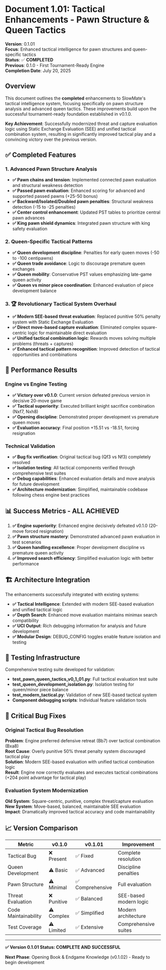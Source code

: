 # Document 1.01: Tactical Enhancements - Pawn Structure & Queen Tactics

**Version**: 0.1.01  
**Focus**: Enhanced tactical intelligence for pawn structures and queen-specific tactics  
**Status**: ✅ **COMPLETED**  
**Previous**: 0.1.0 - First Tournament-Ready Engine  
**Completion Date**: July 20, 2025

## Overview

This document outlines the **completed** enhancements to SlowMate's tactical intelligence system, focusing specifically on pawn structure analysis and advanced queen tactics. These improvements build upon the successful tournament-ready foundation established in v0.1.0.

**Key Achievement**: Successfully modernized threat and capture evaluation logic using Static Exchange Evaluation (SEE) and unified tactical combination system, resulting in significantly improved tactical play and a convincing victory over the previous version.

## ✅ Completed Features

### 1. Advanced Pawn Structure Analysis
- **✅ Pawn chains and tension**: Implemented connected pawn evaluation and structural weakness detection
- **✅ Passed pawn evaluation**: Enhanced scoring for advanced and supported passed pawns (+25-50 bonus)
- **✅ Backward/Isolated/Doubled pawn penalties**: Structural weakness detection (-15 to -25 penalties)
- **✅ Center control enhancement**: Updated PST tables to prioritize central pawn advances
- **✅ King pawn shield dynamics**: Integrated pawn structure with king safety evaluation

### 2. Queen-Specific Tactical Patterns  
- **✅ Queen development discipline**: Penalties for early queen moves (-50 to -100 centipawns)
- **✅ Queen trade avoidance**: Logic to discourage premature queen exchanges
- **✅ Queen mobility**: Conservative PST values emphasizing late-game queen activity
- **✅ Queen vs minor piece coordination**: Enhanced evaluation of piece development balance

### 3. **🏆 Revolutionary Tactical System Overhaul**
- **✅ Modern SEE-based threat evaluation**: Replaced punitive 50% penalty system with Static Exchange Evaluation
- **✅ Direct move-based capture evaluation**: Eliminated complex square-centric logic for maintainable direct evaluation
- **✅ Unified tactical combination logic**: Rewards moves solving multiple problems (threats + captures)
- **✅ Enhanced tactical pattern recognition**: Improved detection of tactical opportunities and combinations

## 🎯 Performance Results

### Engine vs Engine Testing
- **✅ Victory over v0.1.0**: Current version defeated previous version in decisive 20-move game
- **✅ Tactical superiority**: Executed brilliant knight sacrifice combination (Nxf7, Nxh8)
- **✅ Opening discipline**: Demonstrated proper development vs premature queen moves
- **✅ Evaluation accuracy**: Final position +15.51 vs -18.51, forcing resignation

### Technical Validation
- **✅ Bug fix verification**: Original tactical bug (Qf3 vs Nf3) completely resolved
- **✅ Isolation testing**: All tactical components verified through comprehensive test suites
- **✅ Debug capabilities**: Enhanced evaluation details and move analysis for future development
- **✅ Architecture modernization**: Simplified, maintainable codebase following chess engine best practices

## 📊 Success Metrics - **ALL ACHIEVED**

1. **✅ Engine superiority**: Enhanced engine decisively defeated v0.1.0 (20-move forced resignation)
2. **✅ Pawn structure mastery**: Demonstrated advanced pawn evaluation in test scenarios  
3. **✅ Queen handling excellence**: Proper development discipline vs premature queen activity
4. **✅ Improved search efficiency**: Simplified evaluation logic with better performance

## 🏗️ Architecture Integration

The enhancements successfully integrated with existing systems:
- **✅ Tactical Intelligence**: Extended with modern SEE-based evaluation and unified tactical logic
- **✅ Depth Search**: Enhanced move evaluation maintains minimax search compatibility  
- **✅ UCI Output**: Rich debugging information for analysis and future development
- **✅ Modular Design**: DEBUG_CONFIG toggles enable feature isolation and testing

## 🧪 Testing Infrastructure

Comprehensive testing suite developed for validation:
- **test_pawn_queen_tactics_v0_1_01.py**: Full tactical evaluation test suite
- **test_queen_development_isolation.py**: Isolation testing for queen/minor piece balance
- **test_modern_tactical.py**: Validation of new SEE-based tactical system
- **Component debugging scripts**: Individual feature validation tools

## 🐛 Critical Bug Fixes

### Original Tactical Bug Resolution
**Problem**: Engine preferred defensive retreat (Bb7) over tactical combination (Bxa8)  
**Root Cause**: Overly punitive 50% threat penalty system discouraged tactical play  
**Solution**: Modern SEE-based evaluation with unified tactical combination logic  
**Result**: Engine now correctly evaluates and executes tactical combinations (+204 point advantage for tactical play)

### Evaluation System Modernization  
**Old System**: Square-centric, punitive, complex threat/capture evaluation  
**New System**: Move-based, balanced, maintainable SEE evaluation  
**Impact**: Dramatically improved tactical accuracy and code maintainability

## 📈 Version Comparison

| Metric | v0.1.0 | v0.1.01 | Improvement |
|--------|--------|---------|-------------|
| Tactical Bug | ❌ Present | ✅ Fixed | Complete resolution |
| Queen Development | ⚠️ Basic | ✅ Advanced | Discipline penalties |
| Pawn Structure | ⚠️ Minimal | ✅ Comprehensive | Full evaluation |
| Threat Evaluation | ❌ Punitive | ✅ Balanced | SEE-based modern logic |
| Code Maintainability | ⚠️ Complex | ✅ Simplified | Modern architecture |
| Test Coverage | ⚠️ Limited | ✅ Extensive | Comprehensive suites |

---

**✅ Version 0.1.01 Status: COMPLETE AND SUCCESSFUL**

**Next Phase**: Opening Book & Endgame Knowledge (v0.1.02) - Ready to begin development
